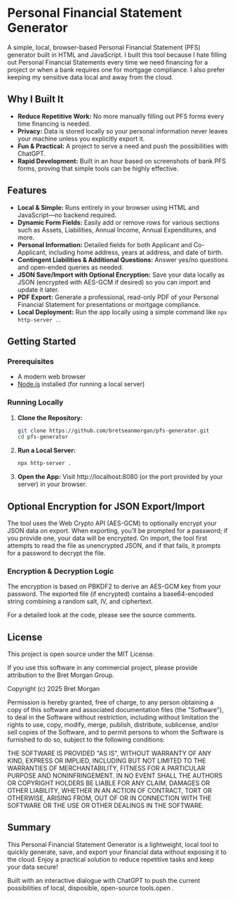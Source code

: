 # Personal Financial Statement Generator

A simple, local, browser-based Personal Financial Statement (PFS) generator built in HTML and JavaScript. I built this tool because I hate filling out Personal Financial Statements every time we need financing for a project or when a bank requires one for mortgage compliance. I also prefer keeping my sensitive data local and away from the cloud.

## Why I Built It

- **Reduce Repetitive Work:** No more manually filling out PFS forms every time financing is needed.
- **Privacy:** Data is stored locally so your personal information never leaves your machine unless you explicitly export it.
- **Fun & Practical:** A project to serve a need and push the possibilities with ChatGPT.
- **Rapid Development:** Built in an hour based on screenshots of bank PFS forms, proving that simple tools can be highly effective.

## Features

- **Local & Simple:** Runs entirely in your browser using HTML and JavaScript—no backend required.
- **Dynamic Form Fields:** Easily add or remove rows for various sections such as Assets, Liabilities, Annual Income, Annual Expenditures, and more.
- **Personal Information:** Detailed fields for both Applicant and Co-Applicant, including home address, years at address, and date of birth.
- **Contingent Liabilities & Additional Questions:** Answer yes/no questions and open-ended queries as needed.
- **JSON Save/Import with Optional Encryption:** Save your data locally as JSON (encrypted with AES-GCM if desired) so you can import and update it later.
- **PDF Export:** Generate a professional, read-only PDF of your Personal Financial Statement for presentations or mortgage compliance.
- **Local Deployment:** Run the app locally using a simple command like `npx http-server .`.

## Getting Started

### Prerequisites

- A modern web browser
- [Node.js](https://nodejs.org/) installed (for running a local server)

### Running Locally

1. **Clone the Repository:**
   ```bash
   git clone https://github.com/bretseanmorgan/pfs-generator.git
   cd pfs-generator

2. **Run a Local Server:**
   ```bash
   npx http-server .

3. **Open the App:**
   Visit http://localhost:8080 (or the port provided by your server) in your browser.

## Optional Encryption for JSON Export/Import

The tool uses the Web Crypto API (AES-GCM) to optionally encrypt your JSON data on export. When exporting, you’ll be prompted for a password; if you provide one, your data will be encrypted. On import, the tool first attempts to read the file as unencrypted JSON, and if that fails, it prompts for a password to decrypt the file.

### Encryption & Decryption Logic

The encryption is based on PBKDF2 to derive an AES-GCM key from your password. The exported file (if encrypted) contains a base64-encoded string combining a random salt, IV, and ciphertext.

For a detailed look at the code, please see the source comments.

## License

This project is open source under the MIT License.

If you use this software in any commercial project, please provide attribution to the Bret Morgan Group.

Copyright (c) 2025 Bret Morgan

Permission is hereby granted, free of charge, to any person obtaining a copy
of this software and associated documentation files (the "Software"), to deal
in the Software without restriction, including without limitation the rights
to use, copy, modify, merge, publish, distribute, sublicense, and/or sell
copies of the Software, and to permit persons to whom the Software is
furnished to do so, subject to the following conditions:

THE SOFTWARE IS PROVIDED "AS IS", WITHOUT WARRANTY OF ANY KIND, EXPRESS OR
IMPLIED, INCLUDING BUT NOT LIMITED TO THE WARRANTIES OF MERCHANTABILITY,
FITNESS FOR A PARTICULAR PURPOSE AND NONINFRINGEMENT. IN NO EVENT SHALL THE
AUTHORS OR COPYRIGHT HOLDERS BE LIABLE FOR ANY CLAIM, DAMAGES OR OTHER
LIABILITY, WHETHER IN AN ACTION OF CONTRACT, TORT OR OTHERWISE, ARISING FROM,
OUT OF OR IN CONNECTION WITH THE SOFTWARE OR THE USE OR OTHER DEALINGS IN THE
SOFTWARE.

## Summary

This Personal Financial Statement Generator is a lightweight, local tool to quickly generate, save, and export your financial data without exposing it to the cloud. Enjoy a practical solution to reduce repetitive tasks and keep your data secure!

Built with an interactive dialogue with ChatGPT to push the current possibilities of local, disposible, open-source tools.open .